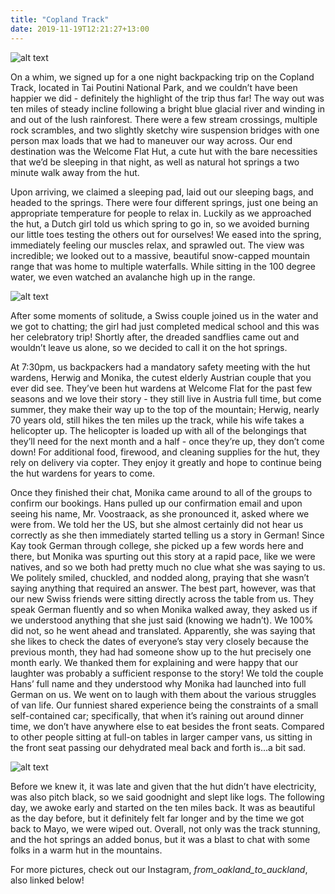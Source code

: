 ```yaml
---
title: "Copland Track"
date: 2019-11-19T12:21:27+13:00
---
```


![alt text](https://res.cloudinary.com/dqsylhojv/image/upload/w_700,q_auto/v1574131935/hanswustrack.com/copland-track/89D045AA-95BB-44E2-8FE1-01270189F474_ebv3qj.jpg "Copland River")

On a whim, we signed up for a one night backpacking trip on the Copland Track, located in Tai Poutini National Park, and we couldn’t have been happier we did - definitely the highlight of the trip thus far! The way out was ten miles of steady incline following a bright blue glacial river and winding in and out of the lush rainforest. There were a few stream crossings, multiple rock scrambles, and two slightly sketchy wire suspension bridges with one person max loads that we had to maneuver our way across. Our end destination was the Welcome Flat Hut, a cute hut with the bare necessities that we’d be sleeping in that night, as well as natural hot springs a two minute walk away from the hut. 

Upon arriving, we claimed a sleeping pad, laid out our sleeping bags, and headed to the springs. There were four different springs, just one being an appropriate temperature for people to relax in. Luckily as we approached the hut, a Dutch girl told us which spring to go in, so we avoided burning our little toes testing the others out for ourselves! We eased into the spring, immediately feeling our muscles relax, and sprawled out. The view was incredible; we looked out to a massive, beautiful snow-capped mountain range that was home to multiple waterfalls. While sitting in the 100 degree water, we even watched an avalanche high up in the range. 

![alt text](https://res.cloudinary.com/dqsylhojv/image/upload/w_700,q_auto/v1574131924/hanswustrack.com/copland-track/CF5B11C1-F1E6-475B-826D-180A0C68ACFB_l9qkmq.jpg "Hot Springs")

After some moments of solitude, a Swiss couple joined us in the water and we got to chatting; the girl had just completed medical school and this was her celebratory trip! Shortly after, the dreaded sandflies came out and wouldn’t leave us alone, so we decided to call it on the hot springs.

At 7:30pm, us backpackers had a mandatory safety meeting with the hut wardens, Herwig and Monika, the cutest elderly Austrian couple that you ever did see. They’ve been hut wardens at Welcome Flat for the past few seasons and we love their story - they still live in Austria full time, but come summer, they make their way up to the top of the mountain; Herwig, nearly 70 years old, still hikes the ten miles up the track, while his wife takes a helicopter up. The helicopter is loaded up with all of the belongings that they’ll need for the next month and a half - once they’re up, they don’t come down! For additional food, firewood, and cleaning supplies for the hut, they rely on delivery via copter. They enjoy it greatly and hope to continue being the hut wardens for years to come. 

Once they finished their chat, Monika came around to all of the groups to confirm our bookings. Hans pulled up our confirmation email and upon seeing his name, Mr. Voostraack, as she pronounced it, asked where we were from. We told her the US, but she almost certainly did not hear us correctly as she then immediately started telling us a story in German! Since Kay took German through college, she picked up a few words here and there, but Monika was spurting out this story at a rapid pace, like we were natives, and so we both had pretty much no clue what she was saying to us. We politely smiled, chuckled, and nodded along, praying that she wasn’t saying anything that required an answer. The best part, however, was that our new Swiss friends were sitting directly across the table from us. They speak German fluently and so when Monika walked away, they asked us if we understood anything that she just said (knowing we hadn’t). We 100% did not, so he went ahead and translated. Apparently, she was saying that she likes to check the dates of everyone’s stay very closely because the previous month, they had had someone show up to the hut precisely one month early. We thanked them for explaining and were happy that our laughter was probably a sufficient response to the story! We told the couple Hans’ full name and they understood why Monika had launched into full German on us. We went on to laugh with them about the various struggles of van life. Our funniest shared experience being the constraints of a small self-contained car; specifically, that when it’s raining out around dinner time, we don’t have anywhere else to eat besides the front seats. Compared to other people sitting at full-on tables in larger camper vans, us sitting in the front seat passing our dehydrated meal back and forth is...a bit sad. 

![alt text](https://res.cloudinary.com/dqsylhojv/image/upload/h_0.35/v1574133143/hanswustrack.com/copland-track/IMG_8104_lexnv5.jpg "Welcome Flat Hut")

Before we knew it, it was late and given that the hut didn’t have electricity, was also pitch black, so we said goodnight and slept like logs. The following day, we awoke early and started on the ten miles back. It was as beautiful as the day before, but it definitely felt far longer and by the time we got back to Mayo, we were wiped out. Overall, not only was the track stunning, and the hot springs an added bonus, but it was a blast to chat with some folks in a warm hut in the mountains. 

For more pictures, check out our Instagram, *from_oakland_to_auckland*, also linked below!